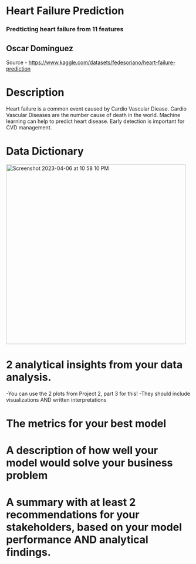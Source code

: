 # Heart Failure Prediction
### Predticting heart failure from 11 features

## Oscar Dominguez

Source - https://www.kaggle.com/datasets/fedesoriano/heart-failure-prediction

# Description
Heart failure is a common event caused by Cardio Vascular Diease. Cardio Vascular Diseases are the number cause of death in the world. Machine learning can help to predict heart disease. Early detection is important for CVD management.

# Data Dictionary
<img width="489" alt="Screenshot 2023-04-06 at 10 58 10 PM" src="https://user-images.githubusercontent.com/123289046/230535137-36b6a99f-210a-411a-8c44-a55bb763b876.png">

# 2 analytical insights from your data analysis.  
  -You can use the 2 plots from Project 2, part 3 for this!
  -They should include visualizations AND written interpretations
  
# The metrics for your best model

# A description of how well your model would solve your business problem

# A summary with at least 2 recommendations for your stakeholders, based on your model performance AND analytical findings.

